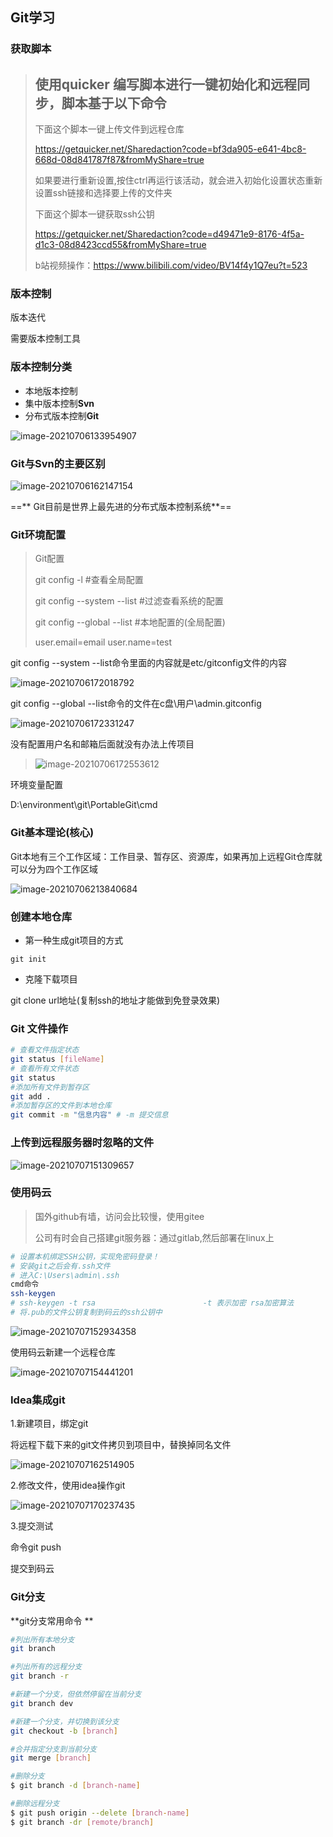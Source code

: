 ## Git学习

### 获取脚本

> ## 使用quicker 编写脚本进行一键初始化和远程同步，脚本基于以下命令
>
> 下面这个脚本一键上传文件到远程仓库
>
> https://getquicker.net/Sharedaction?code=bf3da905-e641-4bc8-668d-08d841787f87&fromMyShare=true
>
> 如果要进行重新设置,按住ctrl再运行该活动，就会进入初始化设置状态重新设置ssh链接和选择要上传的文件夹
>
> 下面这个脚本一键获取ssh公钥
>
> https://getquicker.net/Sharedaction?code=d49471e9-8176-4f5a-d1c3-08d8423ccd55&fromMyShare=true
>
> b站视频操作：https://www.bilibili.com/video/BV14f4y1Q7eu?t=523

### 版本控制

版本迭代

需要版本控制工具

### 版本控制分类

* 本地版本控制 
* 集中版本控制**Svn**
* 分布式版本控制**Git**

![image-20210706133954907](img/image-20210706133954907.png)

### Git与Svn的主要区别

![image-20210706162147154](img/image-20210706162147154.png)

==** Git目前是世界上最先进的分布式版本控制系统**== 

### Git环境配置

> Git配置
>
> git config -l #查看全局配置
>
> git config --system --list #过滤查看系统的配置
>
> git config --global --list #本地配置的(全局配置)
>
> user.email=email
> user.name=test



git config --system --list命令里面的内容就是etc/gitconfig文件的内容

![image-20210706172018792](img/image-20210706172018792.png)





git config --global --list命令的文件在c盘\用户\admin\.gitconfig

![image-20210706172331247](img/image-20210706172331247.png)

没有配置用户名和邮箱后面就没有办法上传项目

> ![image-20210706172553612](img/image-20210706172553612.png)

环境变量配置

D:\environment\git\PortableGit\cmd

### Git基本理论(核心)

Git本地有三个工作区域：工作目录、暂存区、资源库，如果再加上远程Git仓库就可以分为四个工作区域

![image-20210706213840684](img/image-20210706213840684.png)





### 创建本地仓库

* 第一种生成git项目的方式

```git init```

* 克隆下载项目

git clone url地址(复制ssh的地址才能做到免登录效果)

### Git 文件操作

```bash
# 查看文件指定状态
git status [fileName]
# 查看所有文件状态
git status
#添加所有文件到暂存区
git add .
#添加暂存区的文件到本地仓库
git commit -m "信息内容" # -m 提交信息
```



### 上传到远程服务器时忽略的文件

![image-20210707151309657](img/image-20210707151309657.png)



### 使用码云

> 国外github有墙，访问会比较慢，使用gitee
>
> 公司有时会自己搭建git服务器：通过gitlab,然后部署在linux上



```bash
# 设置本机绑定SSH公钥，实现免密码登录！
# 安装git之后会有.ssh文件
# 进入C:\Users\admin\.ssh
cmd命令
ssh-keygen
# ssh-keygen -t rsa                        -t 表示加密 rsa加密算法
# 将.pub的文件公钥复制到码云的ssh公钥中

```

![image-20210707152934358](img/image-20210707152934358.png)



使用码云新建一个远程仓库

![image-20210707154441201](img/image-20210707154441201.png)



### Idea集成git

1.新建项目，绑定git

将远程下载下来的git文件拷贝到项目中，替换掉同名文件

![image-20210707162514905](img/image-20210707162514905.png)

2.修改文件，使用idea操作git

![image-20210707170237435](img/image-20210707170237435.png)

3.提交测试

命令git push

提交到码云

### Git分支

**git分支常用命令 **

```bash
#列出所有本地分支
git branch

#列出所有的远程分支
git branch -r

#新建一个分支，但依然停留在当前分支
git branch dev

#新建一个分支，并切换到该分支
git checkout -b [branch]

#合并指定分支到当前分支
git merge [branch]

#删除分支
$ git branch -d [branch-name]

#删除远程分支
$ git push origin --delete [branch-name]
$ git branch -dr [remote/branch]

```





